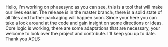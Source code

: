 Hello, I'm working on phasesync as you can see, this is a tool that will make our lives easier. The release is in the master branch, there is a solid state of all files and further packaging will happen soon. 
Since your here you can take a look around at the code and gain insight on some directions or ideas.  
Core logic is working, there are some adaptations that are necessary, your welcome to look over the project and contribute.
I'll keep you up to date.
Thank you ADLS  
